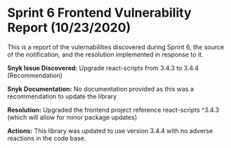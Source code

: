 # Sprint 6 Frontend Vulnerability Report (10/23/2020)

This is a report of the vulernabilities discovered during Sprint 6, the source of the notification, and the resolution implemented in response to it.

**Snyk Issue Discovered:**
Upgrade react-scripts from 3.4.3 to 3.4.4 (Recommendation)

**Snyk Documentation:**
No documentation provided as this was a recommendation to update the library

**Resolution:**
Upgraded the frontend project reference
react-scripts ^3.4.3 (which will allow for minor package updates)

**Actions:**
This library was updated to use version 3.4.4 with no adverse reactions in the code base.